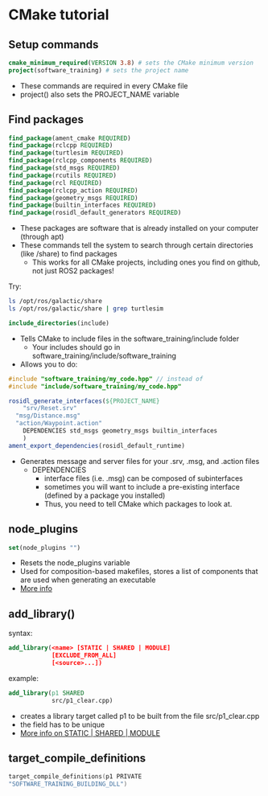 # CMake tutorial

## Setup commands
```CMake
cmake_minimum_required(VERSION 3.8) # sets the CMake minimum version
project(software_training) # sets the project name 
```

- These commands are required in every CMake file
- project() also sets the PROJECT_NAME variable

## Find packages
```CMake
find_package(ament_cmake REQUIRED)
find_package(rclcpp REQUIRED)
find_package(turtlesim REQUIRED)
find_package(rclcpp_components REQUIRED)
find_package(std_msgs REQUIRED)
find_package(rcutils REQUIRED)
find_package(rcl REQUIRED)
find_package(rclcpp_action REQUIRED)
find_package(geometry_msgs REQUIRED)
find_package(builtin_interfaces REQUIRED)
find_package(rosidl_default_generators REQUIRED)
```
- These packages are software that is already installed on your computer (through apt)
- These commands tell the system to search through certain directories (like /share) to find packages
  - This works for all CMake projects, including ones you find on github, not just ROS2 packages!

Try:
```bash
ls /opt/ros/galactic/share
ls /opt/ros/galactic/share | grep turtlesim
```

```CMake
include_directories(include)
```
- Tells CMake to include files in the software_training/include folder
  - Your includes should go in software_training/include/software_training
- Allows you to do:
```cpp
#include "software_training/my_code.hpp" // instead of
#include "include/software_training/my_code.hpp"
```

```CMake
rosidl_generate_interfaces(${PROJECT_NAME}
	"srv/Reset.srv"
  "msg/Distance.msg"
  "action/Waypoint.action"
	DEPENDENCIES std_msgs geometry_msgs builtin_interfaces
	)
ament_export_dependencies(rosidl_default_runtime)
```
- Generates message and server files for your .srv, .msg, and .action files
  - DEPENDENCIES
    - interface files (i.e. .msg) can be composed of subinterfaces
    - sometimes you will want to include a pre-existing interface (defined by a package you installed)
    - Thus, you need to tell CMake which packages to look at.

## node_plugins

```CMake
set(node_plugins "")
```
- Resets the node_plugins variable
- Used for composition-based makefiles, stores a list of components that are used when generating an executable
- [More info](https://answers.ros.org/question/354631/what-does-setnode_plugins-actually-do/)

## add_library()

syntax:
```CMake
add_library(<name> [STATIC | SHARED | MODULE]
            [EXCLUDE_FROM_ALL]
            [<source>...])
```

example:
```CMake
add_library(p1 SHARED
            src/p1_clear.cpp)
```
- creates a library target called p1 to be built from the file src/p1_clear.cpp
- the <name> field has to be unique
- [More info on STATIC | SHARED | MODULE](https://cmake.org/cmake/help/latest/command/add_library.html#id2)

## target_compile_definitions
```cpp
target_compile_definitions(p1 PRIVATE
"SOFTWARE_TRAINING_BUILDING_DLL")
```

